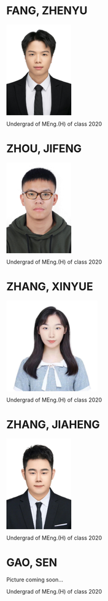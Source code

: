 # FANG, ZHENYU
<a href="url"><img src="https://github.com/SCi-winner/SCI.github.io/blob/main/img/fangzhenyu.jpg" align="center" height="237" width="169" ></a>

Undergrad of MEng.(H) of class 2020

# ZHOU, JIFENG
<a href="url"><img src="https://github.com/SCi-winner/SCI.github.io/blob/main/img/zhoujifeng.jpg" align="center" height="237" width="169" ></a>

Undergrad of MEng.(H) of class 2020

# ZHANG, XINYUE
<a href="url"><img src="https://github.com/SCi-winner/SCI.github.io/blob/main/img/zhangxinyue.jpg" align="center" height="237" width="237" ></a>

Undergrad of MEng.(H) of class 2020

# ZHANG, JIAHENG
<a href="url"><img src="https://github.com/SCi-winner/SCI.github.io/blob/main/img/zhangjiaheng.jpg" align="center" height="237" width="169" ></a>

Undergrad of MEng.(H) of class 2020

# GAO, SEN
Picture coming soon...

Undergrad of MEng.(H) of class 2020
